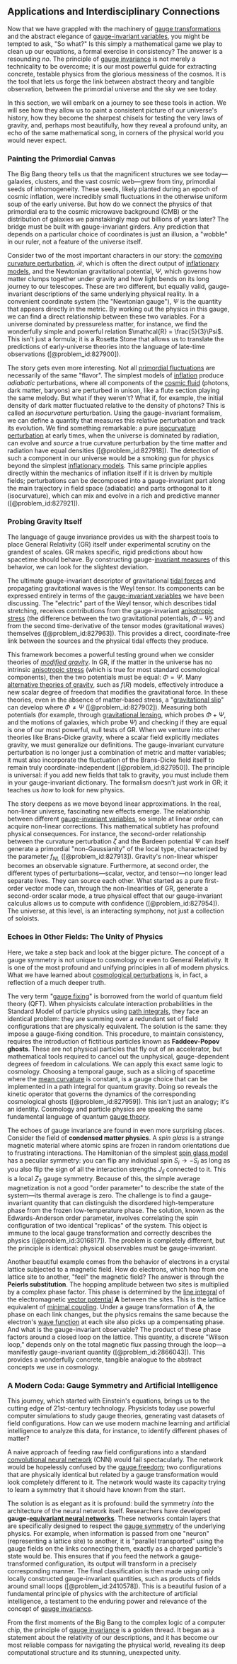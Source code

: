 ## Applications and Interdisciplinary Connections

Now that we have grappled with the machinery of [gauge transformations](@article_id:176027) and the abstract elegance of [gauge-invariant variables](@article_id:161573), you might be tempted to ask, "So what?" Is this simply a mathematical game we play to clean up our equations, a formal exercise in consistency? The answer is a resounding *no*. The principle of [gauge invariance](@article_id:137363) is not merely a technicality to be overcome; it is our most powerful guide for extracting concrete, testable physics from the glorious messiness of the cosmos. It is the tool that lets us forge the link between abstract theory and tangible observation, between the primordial universe and the sky we see today.

In this section, we will embark on a journey to see these tools in action. We will see how they allow us to paint a consistent picture of our universe's history, how they become the sharpest chisels for testing the very laws of gravity, and, perhaps most beautifully, how they reveal a profound unity, an echo of the same mathematical song, in corners of the physical world you would never expect.

### Painting the Primordial Canvas

The Big Bang theory tells us that the magnificent structures we see today—galaxies, clusters, and the vast cosmic web—grew from tiny, primordial seeds of inhomogeneity. These seeds, likely planted during an epoch of cosmic inflation, were incredibly small fluctuations in the otherwise uniform soup of the early universe. But how do we connect the physics of that primordial era to the cosmic microwave background (CMB) or the distribution of galaxies we painstakingly map out billions of years later? The bridge must be built with gauge-invariant girders. Any prediction that depends on a particular choice of coordinates is just an illusion, a "wobble" in our ruler, not a feature of the universe itself.

Consider two of the most important characters in our story: the [comoving curvature perturbation](@article_id:160963), $\mathcal{R}$, which is often the direct output of [inflationary models](@article_id:160872), and the Newtonian gravitational potential, $\Psi$, which governs how matter clumps together under gravity and how light bends on its long journey to our telescopes. These are two different, but equally valid, gauge-invariant descriptions of the same underlying physical reality. In a convenient coordinate system (the "Newtonian gauge"), $\Psi$ is the quantity that appears directly in the metric. By working out the physics in this gauge, we can find a direct relationship between these two variables. For a universe dominated by pressureless matter, for instance, we find the wonderfully simple and powerful relation $\mathcal{R} = \frac{5}{3}\Psi$. This isn't just a formula; it is a Rosetta Stone that allows us to translate the predictions of early-universe theories into the language of late-time observations ([@problem_id:827900]).

The story gets even more interesting. Not all [primordial fluctuations](@article_id:157972) are necessarily of the same "flavor". The simplest models of [inflation](@article_id:160710) produce *adiabatic* perturbations, where all components of the [cosmic fluid](@article_id:160951) (photons, dark matter, baryons) are perturbed in unison, like a flute section playing the same melody. But what if they weren't? What if, for example, the initial density of dark matter fluctuated relative to the density of photons? This is called an *isocurvature* perturbation. Using the gauge-invariant formalism, we can define a quantity that measures this relative perturbation and track its evolution. We find something remarkable: a pure [isocurvature perturbation](@article_id:158339) at early times, when the universe is dominated by radiation, can evolve and *source* a true curvature perturbation by the time matter and radiation have equal densities ([@problem_id:827918]). The detection of such a component in our universe would be a smoking gun for physics beyond the simplest [inflationary models](@article_id:160872). This same principle applies directly within the mechanics of inflation itself if it is driven by multiple fields; perturbations can be decomposed into a gauge-invariant part along the main trajectory in field space (adiabatic) and parts orthogonal to it (isocurvature), which can mix and evolve in a rich and predictive manner ([@problem_id:827921]).

### Probing Gravity Itself

The language of gauge invariance provides us with the sharpest tools to place General Relativity (GR) itself under experimental scrutiny on the grandest of scales. GR makes specific, rigid predictions about how spacetime should behave. By constructing gauge-[invariant measures](@article_id:201550) of this behavior, we can look for the slightest deviation.

The ultimate gauge-invariant descriptor of gravitational [tidal forces](@article_id:158694) and propagating gravitational waves is the Weyl tensor. Its components can be expressed entirely in terms of the [gauge-invariant variables](@article_id:161573) we have been discussing. The "electric" part of the Weyl tensor, which describes tidal stretching, receives contributions from the gauge-invariant [anisotropic stress](@article_id:160909) (the difference between the two gravitational potentials, $\Phi - \Psi$) and from the second time-derivative of the tensor modes (gravitational waves) themselves ([@problem_id:827963]). This provides a direct, coordinate-free link between the sources and the physical tidal effects they produce.

This framework becomes a powerful testing ground when we consider theories of *[modified gravity](@article_id:158365)*. In GR, if the matter in the universe has no intrinsic [anisotropic stress](@article_id:160909) (which is true for most standard cosmological components), then the two potentials must be equal: $\Phi = \Psi$. Many [alternative theories of gravity](@article_id:158174), such as $f(R)$ models, effectively introduce a new scalar degree of freedom that modifies the gravitational force. In these theories, even in the absence of matter-based stress, a "[gravitational slip](@article_id:160554)" can develop where $\Phi \neq \Psi$ ([@problem_id:827902]). Measuring both potentials (for example, through [gravitational lensing](@article_id:158506), which probes $\Phi+\Psi$, and the motions of galaxies, which probe $\Psi$) and checking if they are equal is one of our most powerful, null tests of GR. When we venture into other theories like Brans-Dicke gravity, where a scalar field explicitly mediates gravity, we must generalize our definitions. The gauge-invariant curvature perturbation is no longer just a combination of metric and matter variables; it must also incorporate the fluctuation of the Brans-Dicke field itself to remain truly coordinate-independent ([@problem_id:827950]). The principle is universal: if you add new fields that talk to gravity, you must include them in your gauge-invariant dictionary. The formalism doesn't just work in GR; it teaches us *how* to look for new physics.

The story deepens as we move beyond linear approximations. In the real, non-linear universe, fascinating new effects emerge. The relationship between different [gauge-invariant variables](@article_id:161573), so simple at linear order, can acquire non-linear corrections. This mathematical subtlety has profound physical consequences. For instance, the second-order relationship between the curvature perturbation $\zeta$ and the Bardeen potential $\Psi$ can itself generate a primordial "non-Gaussianity" of the local type, characterized by the parameter $f_{NL}$ ([@problem_id:827913]). Gravity's non-linear whisper becomes an observable signature. Furthermore, at second order, the different types of perturbations—scalar, vector, and tensor—no longer lead separate lives. They can source each other. What started as a pure first-order vector mode can, through the non-linearities of GR, generate a second-order scalar mode, a true physical effect that our gauge-invariant calculus allows us to compute with confidence ([@problem_id:827954]). The universe, at this level, is an interacting symphony, not just a collection of soloists.

### Echoes in Other Fields: The Unity of Physics

Here, we take a step back and look at the bigger picture. The concept of a gauge symmetry is not unique to cosmology or even to General Relativity. It is one of the most profound and unifying principles in all of modern physics. What we have learned about [cosmological perturbations](@article_id:158585) is, in fact, a reflection of a much deeper truth.

The very term "[gauge fixing](@article_id:142327)" is borrowed from the world of quantum field theory (QFT). When physicists calculate interaction probabilities in the Standard Model of particle physics using [path integrals](@article_id:142091), they face an identical problem: they are summing over a redundant set of field configurations that are physically equivalent. The solution is the same: they impose a gauge-fixing condition. This procedure, to maintain consistency, requires the introduction of fictitious particles known as **Faddeev-Popov ghosts**. These are not physical particles that fly out of an accelerator, but mathematical tools required to cancel out the unphysical, gauge-dependent degrees of freedom in calculations. We can apply this exact same logic to cosmology. Choosing a temporal gauge, such as a slicing of spacetime where the [mean curvature](@article_id:161653) is constant, is a gauge choice that can be implemented in a path integral for quantum gravity. Doing so reveals the kinetic operator that governs the dynamics of the corresponding cosmological ghosts ([@problem_id:827959]). This isn't just an analogy; it's an identity. Cosmology and particle physics are speaking the same fundamental language of quantum [gauge theory](@article_id:142498).

The echoes of gauge invariance are found in even more surprising places. Consider the field of **condensed matter physics**.
A *spin glass* is a strange magnetic material where atomic spins are frozen in random orientations due to frustrating interactions. The Hamiltonian of the simplest [spin glass model](@article_id:158107) has a peculiar symmetry: you can flip any individual spin $S_i \to -S_i$ as long as you also flip the sign of all the interaction strengths $J_{ij}$ connected to it. This is a local $Z_2$ gauge symmetry. Because of this, the simple average magnetization is not a good "order parameter" to describe the state of the system—its thermal average is zero. The challenge is to find a gauge-invariant quantity that can distinguish the disordered high-temperature phase from the frozen low-temperature phase. The solution, known as the Edwards-Anderson order parameter, involves correlating the spin configuration of two identical "replicas" of the system. This object is immune to the local gauge transformation and correctly describes the physics ([@problem_id:3016817]). The problem is completely different, but the principle is identical: physical observables must be gauge-invariant.

Another beautiful example comes from the behavior of electrons in a crystal lattice subjected to a magnetic field. How do electrons, which hop from one lattice site to another, "feel" the magnetic field? The answer is through the **Peierls substitution**. The hopping amplitude between two sites is multiplied by a complex phase factor. This phase is determined by the [line integral](@article_id:137613) of the electromagnetic [vector potential](@article_id:153148) $\mathbf{A}$ between the sites. This is the lattice equivalent of [minimal coupling](@article_id:147732). Under a gauge transformation of $\mathbf{A}$, the phase on each link changes, but the physics remains the same because the electron's [wave function](@article_id:147778) at each site also picks up a compensating phase. And what is the gauge-invariant observable? The product of these phase factors around a closed loop on the lattice. This quantity, a discrete "Wilson loop," depends only on the total magnetic flux passing through the loop—a manifestly gauge-invariant quantity ([@problem_id:2866043]). This provides a wonderfully concrete, tangible analogue to the abstract concepts we use in cosmology.

### A Modern Coda: Gauge Symmetry and Artificial Intelligence

This journey, which started with Einstein's equations, brings us to the cutting edge of 21st-century technology. Physicists today use powerful computer simulations to study gauge theories, generating vast datasets of field configurations. How can we use modern machine learning and artificial intelligence to analyze this data, for instance, to identify different phases of matter?

A naive approach of feeding raw field configurations into a standard [convolutional neural network](@article_id:194941) (CNN) would fail spectacularly. The network would be hopelessly confused by the [gauge freedom](@article_id:159997); two configurations that are physically identical but related by a gauge transformation would look completely different to it. The network would waste its capacity trying to learn a symmetry that it should have known from the start.

The solution is as elegant as it is profound: build the symmetry *into* the architecture of the neural network itself. Researchers have developed **gauge-[equivariant neural networks](@article_id:136943)**. These networks contain layers that are specifically designed to respect the [gauge symmetry](@article_id:135944) of the underlying physics. For example, when information is passed from one "neuron" (representing a lattice site) to another, it is "parallel transported" using the gauge fields on the links connecting them, exactly as a charged particle's state would be. This ensures that if you feed the network a gauge-transformed configuration, its output will transform in a precisely corresponding manner. The final classification is then made using only locally constructed gauge-invariant quantities, such as products of fields around small loops ([@problem_id:2410578]). This is a beautiful fusion of a fundamental principle of physics with the architecture of artificial intelligence, a testament to the enduring power and relevance of the concept of [gauge invariance](@article_id:137363).

From the first moments of the Big Bang to the complex logic of a computer chip, the principle of [gauge invariance](@article_id:137363) is a golden thread. It began as a statement about the relativity of our descriptions, and it has become our most reliable compass for navigating the physical world, revealing its deep computational structure and its stunning, unexpected unity.